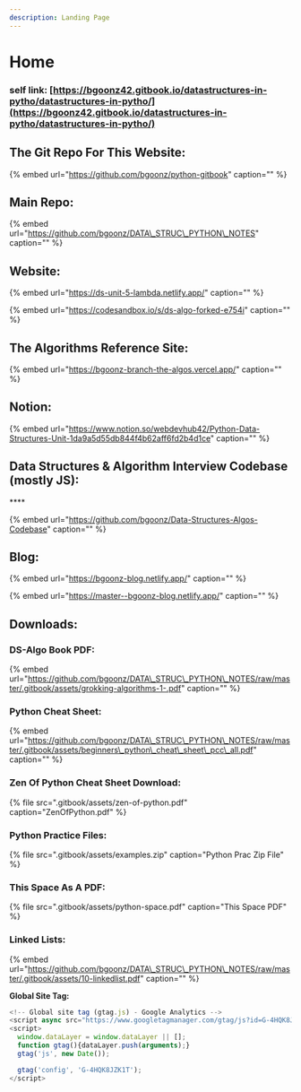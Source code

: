 ```yaml
---
description: Landing Page
---
```


# Home

### self link: [https://bgoonz42.gitbook.io/datastructures-in-pytho/datastructures-in-pytho/](https://bgoonz42.gitbook.io/datastructures-in-pytho/datastructures-in-pytho/)

## The Git Repo For This Website:

{% embed url="https://github.com/bgoonz/python-gitbook" caption="" %}

## Main Repo:

{% embed url="https://github.com/bgoonz/DATA\_STRUC\_PYTHON\_NOTES" caption="" %}

## Website:

{% embed url="https://ds-unit-5-lambda.netlify.app/" caption="" %}

{% embed url="https://codesandbox.io/s/ds-algo-forked-e754i" caption="" %}

## The Algorithms Reference Site:

{% embed url="https://bgoonz-branch-the-algos.vercel.app/" caption="" %}

## Notion:

{% embed url="https://www.notion.so/webdevhub42/Python-Data-Structures-Unit-1da9a5d55db844f4b62aff6fd2b4d1ce" caption="" %}

## **Data Structures & Algorithm Interview Codebase \(mostly JS\):**

\*\*\*\*

{% embed url="https://github.com/bgoonz/Data-Structures-Algos-Codebase" caption="" %}

## **Blog:**

{% embed url="https://bgoonz-blog.netlify.app/" caption="" %}

{% embed url="https://master--bgoonz-blog.netlify.app/" caption="" %}

## **Downloads:**

### **DS-Algo Book PDF:**

{% embed url="https://github.com/bgoonz/DATA\_STRUC\_PYTHON\_NOTES/raw/master/.gitbook/assets/grokking-algorithms-1-.pdf" caption="" %}

### **Python Cheat Sheet:**

{% embed url="https://github.com/bgoonz/DATA\_STRUC\_PYTHON\_NOTES/raw/master/.gitbook/assets/beginners\_python\_cheat\_sheet\_pcc\_all.pdf" caption="" %}

### **Zen Of Python Cheat Sheet Download:**

{% file src=".gitbook/assets/zen-of-python.pdf" caption="ZenOfPython.pdf" %}

### **Python Practice Files:**

{% file src=".gitbook/assets/examples.zip" caption="Python Prac Zip File" %}

### **This Space As A PDF:**

{% file src=".gitbook/assets/python-space.pdf" caption="This Space PDF" %}

### **Linked Lists:**

{% embed url="https://github.com/bgoonz/DATA\_STRUC\_PYTHON\_NOTES/raw/master/.gitbook/assets/10-linkedlist.pdf" caption="" %}

**Global Site Tag:**

```javascript
<!-- Global site tag (gtag.js) - Google Analytics -->
<script async src="https://www.googletagmanager.com/gtag/js?id=G-4HQK8JZK1T"></script>
<script>
  window.dataLayer = window.dataLayer || [];
  function gtag(){dataLayer.push(arguments);}
  gtag('js', new Date());

  gtag('config', 'G-4HQK8JZK1T');
</script>
```

